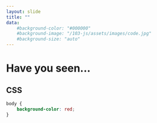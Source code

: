 ```yaml
---
layout: slide
title: ""
data:
    #background-color: "#000000"
    #background-image: "/103-js/assets/images/code.jpg"
    #background-size: "auto"
---
```


# Have you seen...

## CSS

```css
body {
    background-color: red;
}
```
